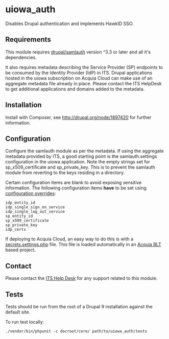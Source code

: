 # uiowa_auth
Disables Drupal authentication and implements HawkID SSO.

## Requirements
This module requires [drupal/samlauth](https://www.drupal.org/project/samlauth) version ^3.3 or later and all it's dependencies.

It also requires metadata describing the Service Provider (SP) endpoints to be consumed by the Identity Provider (IdP) in ITS. Drupal applications hosted in the uiowa subscription on Acquia Cloud can make use of an aggregate metadata file already in place. Please contact the ITS HelpDesk to get additional applications and domains added to the metadata.

## Installation
Install with Composer, see http://drupal.org/node/1897420 for further information.

## Configuration
Configure the samlauth module as per the metadata. If using the aggregate metadata provided by ITS, a good starting point is the samlauth.settings configuration in the uiowa application. Note the empty strings set for sp_x509_certificate and sp_private_key. This is to prevent the samlauth module from reverting to the keys residing in a directory.

Certain configuration items are blank to avoid exposing sensitive information. The following configuration items **have** to be set using [configuration overrides](https://www.drupal.org/docs/8/api/configuration-api/configuration-override-system):
```
idp_entity_id
idp_single_sign_on_service
idp_single_log_out_service
sp_entity_id
sp_x509_certificate
sp_private_key
idp_certs
```
If deploying to Acquia Cloud, an easy way to do this is with a [secrets.settings.php](https://docs.acquia.com/resource/secrets/) file. This file is loaded automatically in an [Acquia BLT](https://docs.acquia.com/blt/) based project.

## Contact
Please contact the [ITS Help Desk](https://its.uiowa.edu/contact) for any support related to this module.

## Tests
Tests should be run from the root of a Drupal 9 installation against the
default site.

To run test locally:
```
./vendor/bin/phpunit -c docroot/core/ path/to/uiowa_auth/tests
```
